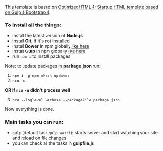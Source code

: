 This template is based on [OptimizedHTML 4: Startup HTML template based on Gulp & Bootstrap 4](https://github.com/agragregra/OptimizedHTML-4).

### To install all the things:

* install the latest version of **Node.js**
* install **Git**, if it's not installed
* install **Bower** in npm globally [like here](https://bower.io/#install-bower)
* install **Gulp** in npm globally [like here](https://gulpjs.com/docs/en/getting-started/quick-start)
* run `npm i` to install packages

Note: to update packages in **package.json** run:

1. `npm i -g npm-check-updates`
2. `ncu -u`

**OR if `ncu -u` didn't process well**

3. `ncu --loglevel verbose --packageFile package.json`

Now everything is done.

### Main tasks you can run:

* `gulp` (default task `gulp watch`): starts server and start watching your site and reload on file changes
* you can check all the tasks in **gulpfile.js**
